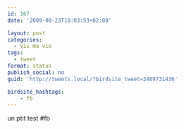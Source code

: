 ```yaml
---
id: 167
date: '2009-08-23T10:03:53+02:00'

layout: post
categories:
  - Vis ma vie
tags:
  - tweet
format: status
publish_social: no
guid: 'http://tweets.local/?birdsite_tweet=3489731436'

birdsite_hashtags:
    - fb
---
```


un ptit test #fb